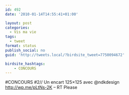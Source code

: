 ```yaml
---
id: 492
date: '2010-01-14T14:55:41+01:00'

layout: post
categories:
  - Vis ma vie
tags:
  - tweet
format: status
publish_social: no
guid: 'http://tweets.local/?birdsite_tweet=7750094672'

birdsite_hashtags:
    - CONCOURS
---
```


\#CONCOURS #2// Un encart 125×125 avec @ndkdesign http://wp.me/pLtNs-2K – RT Please